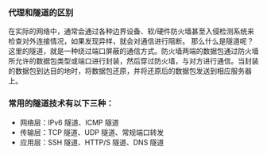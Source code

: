  ### 代理和隧道的区别

在实际的网络中，通常会通过各种边界设备、软/硬件防火墙甚至入侵检测系统来检查对外连接情况，如果发现异样，就会对通信进行阻断。
那么什么是隧道呢？这里的隧道，就是一种绕过端口屏蔽的通信方式。防火墙两端的数据包通过防火墙所允许的数据包类型或端口进行封装，然后穿过防火墙，与对方进行通信。当封装的数据包到达目的地时，将数据包还原，并将还原后的数据包发送到相应服务器上。

### 常用的隧道技术有以下三种：
- 网络层：IPv6 隧道、ICMP 隧道
- 传输层：TCP 隧道、UDP 隧道、常规端口转发
- 应用层：SSH 隧道、HTTP/S 隧道、DNS 隧道